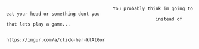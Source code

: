                                             You probably think im going to eat your head or something dont you
                                                            instead of that lets play a game...
                                                                                                      
                                                          https://imgur.com/a/click-her-klAtGor

